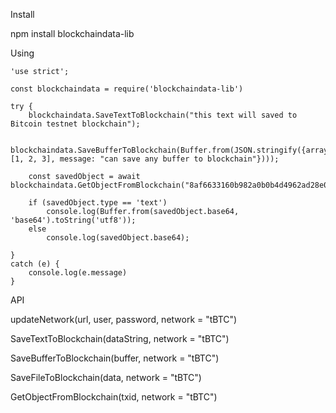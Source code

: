 Install

npm install blockchaindata-lib

Using

```
'use strict';

const blockchaindata = require('blockchaindata-lib')

try {
    blockchaindata.SaveTextToBlockchain("this text will saved to Bitcoin testnet blockchain");
    
    blockchaindata.SaveBufferToBlockchain(Buffer.from(JSON.stringify({array: [1, 2, 3], message: "can save any buffer to blockchain"})));
    
    const savedObject = await blockchaindata.GetObjectFromBlockchain("8af6633160b982a0b0b4d4962ad28e0d5b3dd97e05e27cc2dd64ec0c56820df5");

    if (savedObject.type == 'text')
        console.log(Buffer.from(savedObject.base64, 'base64').toString('utf8'));
    else
        console.log(savedObject.base64);

}
catch (e) {
    console.log(e.message)
}

```

API

updateNetwork(url, user, password, network = "tBTC")

SaveTextToBlockchain(dataString, network = "tBTC")

SaveBufferToBlockchain(buffer, network = "tBTC")

SaveFileToBlockchain(data, network = "tBTC")

GetObjectFromBlockchain(txid, network = "tBTC")